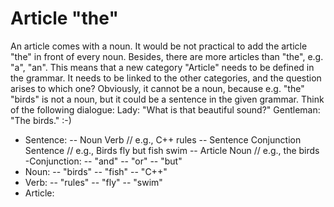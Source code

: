 # Article "the"
An article comes with a noun. It would be not practical to add the article "the" in front of every noun. 
Besides, there are more articles than "the", e.g. "a", "an". This means that a new category "Article" needs
to be defined in the grammar. It needs to be linked to the other categories, and the question arises to which one?
Obviously, it cannot be a noun, because e.g. "the" "birds" is not a noun, but it could be a sentence in the given
grammar. Think of the following dialogue:
Lady: "What is that beautiful sound?"
Gentleman: "The birds." :-)

- Sentence:
-- Noun Verb // e.g., C++ rules
-- Sentence Conjunction Sentence // e.g., Birds fly but fish swim
-- Article Noun // e.g., the birds
-Conjunction:
-- "and"
-- "or"
-- "but"
- Noun:
-- "birds"
-- "fish"
-- "C++"
- Verb:
-- "rules"
-- "fly"
-- "swim"
- Article: